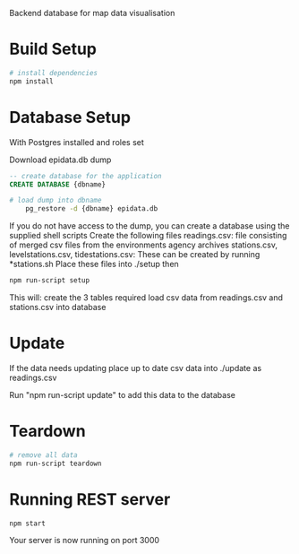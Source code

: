 Backend database for map data visualisation

# Build Setup

``` bash
# install dependencies
npm install
```

# Database Setup
With Postgres installed and roles set

Download epidata.db dump

``` sql
-- create database for the application
CREATE DATABASE {dbname}
```

``` bash
# load dump into dbname
    pg_restore -d {dbname} epidata.db
```

If you do not have access to the dump, you can create a database using the supplied shell scripts
Create the following files
  readings.csv: file consisting of merged csv files from the environments agency archives
  stations.csv, levelstations.csv, tidestations.csv:
    These can be created by running *stations.sh
Place these files into ./setup then

``` bash
npm run-script setup
```

  This will:
    create the 3 tables required
    load csv data from readings.csv and stations.csv into database

# Update

If the data needs updating
place up to date csv data into ./update as readings.csv

Run "npm run-script update" to add this data to the database

# Teardown

``` bash
# remove all data
npm run-script teardown
```

# Running REST server

``` bash
npm start
```

Your server is now running on port 3000
